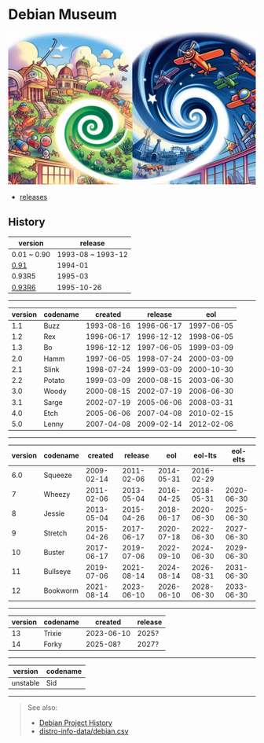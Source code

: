 # Debian Museum

![debian-museum](./assets/img/debian-museum.jpg)

- [releases](https://github.com/2cd/debian-museum/releases)

## History

| version     | release           |
| ----------- | ----------------- |
| 0.01 ~ 0.90 | 1993-08 ~ 1993-12 |
| [0.91](https://github.com/2cd/debian-museum/releases/tag/0.91)        | 1994-01           |
| 0.93R5      | 1995-03           |
| [0.93R6](https://github.com/2cd/debian-museum/releases/tag/0.93R6)      | 1995-10-26        |

---

| version | codename     | created    | release    | eol        |
| ------- | ------------ | ---------- | ---------- | ---------- |
| 1.1     | Buzz         | 1993-08-16 | 1996-06-17 | 1997-06-05 |
| 1.2     | Rex          | 1996-06-17 | 1996-12-12 | 1998-06-05 |
| 1.3     | Bo           | 1996-12-12 | 1997-06-05 | 1999-03-09 |
| 2.0     | Hamm         | 1997-06-05 | 1998-07-24 | 2000-03-09 |
| 2.1     | Slink        | 1998-07-24 | 1999-03-09 | 2000-10-30 |
| 2.2     | Potato       | 1999-03-09 | 2000-08-15 | 2003-06-30 |
| 3.0     | Woody        | 2000-08-15 | 2002-07-19 | 2006-06-30 |
| 3.1     | Sarge        | 2002-07-19 | 2005-06-06 | 2008-03-31 |
| 4.0     | Etch         | 2005-06-06 | 2007-04-08 | 2010-02-15 |
| 5.0     | Lenny        | 2007-04-08 | 2009-02-14 | 2012-02-06 |

---

| version | codename     | created    | release    | eol        | eol-lts    | eol-elts   |
| ------- | ------------ | ---------- | ---------- | ---------- | ---------- | ---------- |
| 6.0     | Squeeze      | 2009-02-14 | 2011-02-06 | 2014-05-31 | 2016-02-29 |            |
| 7       | Wheezy       | 2011-02-06 | 2013-05-04 | 2016-04-25 | 2018-05-31 | 2020-06-30 |
| 8       | Jessie       | 2013-05-04 | 2015-04-26 | 2018-06-17 | 2020-06-30 | 2025-06-30 |
| 9       | Stretch      | 2015-04-26 | 2017-06-17 | 2020-07-18 | 2022-06-30 | 2027-06-30 |
| 10      | Buster       | 2017-06-17 | 2019-07-06 | 2022-09-10 | 2024-06-30 | 2029-06-30 |
| 11      | Bullseye     | 2019-07-06 | 2021-08-14 | 2024-08-14 | 2026-08-31 | 2031-06-30 |
| 12      | Bookworm     | 2021-08-14 | 2023-06-10 | 2026-06-10 | 2028-06-30 | 2033-06-30 |

---

| version | codename | created    | release |
| ------- | -------- | ---------- | ------- |
| 13      | Trixie   | 2023-06-10 | 2025?   |
| 14      | Forky    | 2025-08?   | 2027?   |

---

| version  | codename     |
| -------- | ------------ |
| unstable | Sid          |

---
> See also:
>
> - [Debian Project History](https://www.debian.org/doc/manuals/project-history/releases.en.html)
> - [distro-info-data/debian.csv](https://debian.pages.debian.net/distro-info-data/debian.csv)
